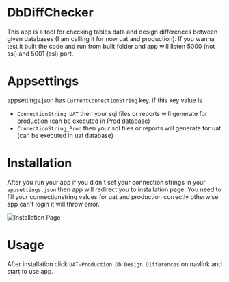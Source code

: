 # **DbDiffChecker**

This app is a tool for checking tables data and design differences between given databases (I am calling it for now uat and production). If you wanna test it built the code and run from built folder and app will listen 5000 (not ssl) and 5001 (ssl) port.

# Appsettings

appsettings.json has `CurrentConnectionString` key. if this key value is 
  *  `ConnectionString_UAT` then your sql files or reports will generate for production (can be executed in Prod database)
  *  `ConnectionString_Prod` then your sql files or reports will generate for uat (can be executed in uat database)
 
# Installation
After you run your app if you didn't set your connection strings in your `appsettings.json` then app will redirect you to installation page. You need to fill your connectionstring values for uat and production correctly otherwise app can't login it will throw error.

![Installation Page](https://i.imgur.com/LIvcQ1W.png) 

# Usage
After installation click `UAT-Production Db Design Differences` on navlink and start to use app.
